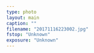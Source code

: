 ```yaml
---
type: photo
layout: main
caption: ""
filename: "20171116223002.jpg"
fstop: "Unknown"
exposure: "Unknown"
---
```

